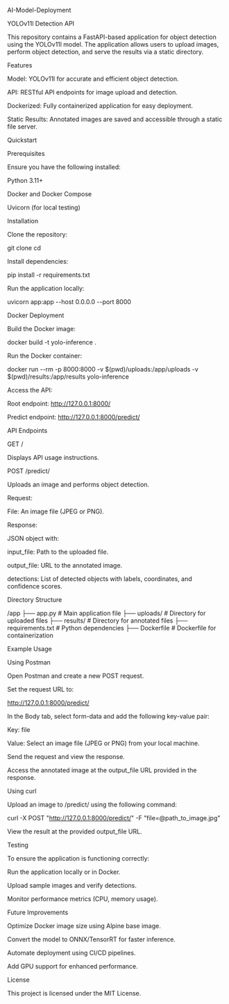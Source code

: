 AI-Model-Deployment

YOLOv11l Detection API

This repository contains a FastAPI-based application for object detection using the YOLOv11l model. The application allows users to upload images, perform object detection, and serve the results via a static directory.

Features

Model: YOLOv11l for accurate and efficient object detection.

API: RESTful API endpoints for image upload and detection.

Dockerized: Fully containerized application for easy deployment.

Static Results: Annotated images are saved and accessible through a static file server.

Quickstart

Prerequisites

Ensure you have the following installed:

Python 3.11+

Docker and Docker Compose

Uvicorn (for local testing)

Installation

Clone the repository:

git clone <repository-url>
cd <repository-directory>

Install dependencies:

pip install -r requirements.txt

Run the application locally:

uvicorn app:app --host 0.0.0.0 --port 8000

Docker Deployment

Build the Docker image:

docker build -t yolo-inference .

Run the Docker container:

docker run --rm -p 8000:8000 -v $(pwd)/uploads:/app/uploads -v $(pwd)/results:/app/results yolo-inference

Access the API:

Root endpoint: http://127.0.0.1:8000/

Predict endpoint: http://127.0.0.1:8000/predict/

API Endpoints

GET /

Displays API usage instructions.

POST /predict/

Uploads an image and performs object detection.

Request:

File: An image file (JPEG or PNG).

Response:

JSON object with:

input_file: Path to the uploaded file.

output_file: URL to the annotated image.

detections: List of detected objects with labels, coordinates, and confidence scores.

Directory Structure

/app
├── app.py          # Main application file
├── uploads/        # Directory for uploaded files
├── results/        # Directory for annotated files
├── requirements.txt # Python dependencies
├── Dockerfile      # Dockerfile for containerization

Example Usage

Using Postman

Open Postman and create a new POST request.

Set the request URL to:

http://127.0.0.1:8000/predict/

In the Body tab, select form-data and add the following key-value pair:

Key: file

Value: Select an image file (JPEG or PNG) from your local machine.

Send the request and view the response.

Access the annotated image at the output_file URL provided in the response.

Using curl

Upload an image to /predict/ using the following command:

curl -X POST "http://127.0.0.1:8000/predict/" -F "file=@path_to_image.jpg"

View the result at the provided output_file URL.

Testing

To ensure the application is functioning correctly:

Run the application locally or in Docker.

Upload sample images and verify detections.

Monitor performance metrics (CPU, memory usage).

Future Improvements

Optimize Docker image size using Alpine base image.

Convert the model to ONNX/TensorRT for faster inference.

Automate deployment using CI/CD pipelines.

Add GPU support for enhanced performance.

License

This project is licensed under the MIT License.


